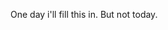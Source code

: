 One day i'll fill this in. But not today.
<!---
iamsky51/iamsky51 is a ✨ special ✨ repository because its `README.md` (this file) appears on your GitHub profile.
You can click the Preview link to take a look at your changes.
--->
